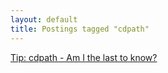 ```yaml
---
layout: default
title: Postings tagged "cdpath"
---
```

[Tip: cdpath - Am I the last to know?](http:///2009/10/tip-cdpath-am-i-the-last-to-know)<br />
